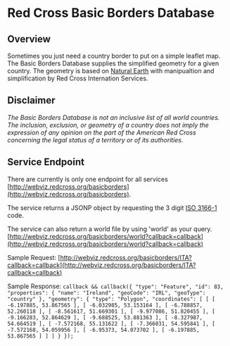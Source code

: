 Red Cross Basic Borders Database
==============================

Overview
----------------

Sometimes you just need a country border to put on a simple leaflet map. The Basic Borders Database supplies the simplified geometry for a given country. The geometry is based on [Natural Earth](http://naturalearth.com) with manipualtion and simplification by Red Cross Internation Services. 

Disclaimer
-----------------
*The Basic Borders Database is not an inclusive list of all world countries. The inclusion, exclusion, or geometry of a country does not imply the expression of any opinion on the part of the American Red Cross concerning the legal status of a territory or of its authorities.*

Service Endpoint
-----------------

There are currently is only one endpoint for all services [http://webviz.redcross.org/basicborders](http://webviz.redcross.org/basicborders).

The service returns a JSONP object by requesting the 3 digit [ISO 3166-1](http://en.wikipedia.org/wiki/ISO_3166-1_alpha-3) code.

The service can also return a world file by using 'world' as your query.
[http://webviz.redcross.org/basicborders/world?callback=callback](http://webviz.redcross.org/basicborders/world?callback=callback)

Sample Request:
[http://webviz.redcross.org/basicborders/ITA?callback=callback](http://webviz.redcross.org/basicborders/ITA?callback=callback)

Sample Response:
`callback && callback({
  "type": "Feature",
  "id": 83,
  "properties": {
    "name": "Ireland",
    "geoCode": "IRL",
    "geoType": "country"
  },
  "geometry": {
    "type": "Polygon",
    "coordinates": [
      [
        [
          -6.197885,
          53.867565
        ],
        [
          -6.032985,
          53.153164
        ],
        [
          -6.788857,
          52.260118
        ],
        [
          -8.561617,
          51.669301
        ],
        [
          -9.977086,
          51.820455
        ],
        [
          -9.166283,
          52.864629
        ],
        [
          -9.688525,
          53.881363
        ],
        [
          -8.327987,
          54.664519
        ],
        [
          -7.572168,
          55.131622
        ],
        [
          -7.366031,
          54.595841
        ],
        [
          -7.572168,
          54.059956
        ],
        [
          -6.95373,
          54.073702
        ],
        [
          -6.197885,
          53.867565
        ]
      ]
    ]
  }
});`


